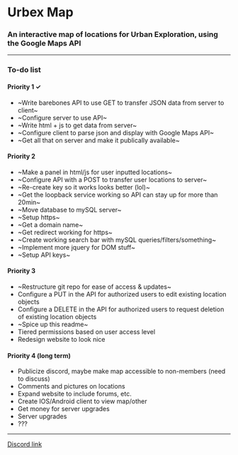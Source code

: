 # Urbex Map
### An interactive map of locations for Urban Exploration, using the Google Maps API

------

### To-do list

#### Priority 1  ✓
  * ~Write barebones API to use GET to transfer JSON data from server to client~
  * ~Configure server to use API~
  * ~Write html + js to get data from server~
  * ~Configure client to parse json and display with Google Maps API~
  * ~Get all that on server and make it publically available~
  
#### Priority 2
  * ~Make a panel in html/js for user inputted locations~
  * ~Configure API with a POST to transfer user locations to server~
  * ~Re-create key so it works looks better (lol)~
  * ~Get the loopback service working so API can stay up for more than 20min~
  * ~Move database to mySQL server~
  * ~Setup https~
  * ~Get a domain name~
  * ~Get redirect working for https~
  * ~Create working search bar with mySQL queries/filters/something~
  * ~Implement more jquery for DOM stuff~
  * ~Setup API keys~

#### Priority 3
  * ~Restructure git repo for ease of access & updates~
  * Configure a PUT in the API for authorized users to edit existing location objects
  * Configure a DELETE in the API for authorized users to request deletion of existing location objects
  * ~Spice up this readme~
  * Tiered permissions based on user access level
  * Redesign website to look nice

#### Priority 4 (long term)
  * Publicize discord, maybe make map accessible to non-members (need to discuss)
  * Comments and pictures on locations
  * Expand website to include forums, etc.
  * Create IOS/Android client to view map/other
  * Get money for server upgrades
  * Server upgrades
  * ???
  
------

[Discord link](https://discord.gg/PU9AdD4)
